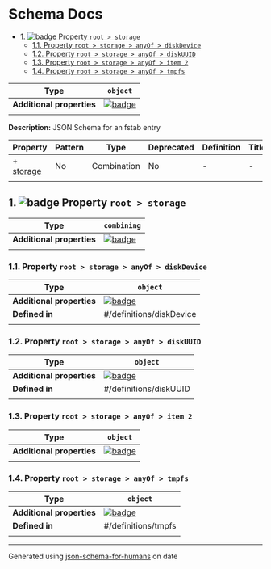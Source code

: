 # Schema Docs

- [1. ![badge](https://img.shields.io/badge/Required-blue) Property `root > storage`](#storage)
  - [1.1. Property `root > storage > anyOf > diskDevice`](#storage_anyOf_i0)
  - [1.2. Property `root > storage > anyOf > diskUUID`](#storage_anyOf_i1)
  - [1.3. Property `root > storage > anyOf > item 2`](#storage_anyOf_i2)
  - [1.4. Property `root > storage > anyOf > tmpfs`](#storage_anyOf_i3)

| Type                      | `object`                                                                                                            |
| ------------------------- | ------------------------------------------------------------------------------------------------------------------- |
| **Additional properties** | [![badge](https://img.shields.io/badge/Any+type-allowed-green)](# "Additional Properties of any type are allowed.") |
|                           |                                                                                                                     |

**Description:** JSON Schema for an fstab entry

| Property               | Pattern | Type        | Deprecated | Definition | Title/Description |
| ---------------------- | ------- | ----------- | ---------- | ---------- | ----------------- |
| + [storage](#storage ) | No      | Combination | No         | -          | -                 |
|                        |         |             |            |            |                   |

## <a name="storage"></a>1. ![badge](https://img.shields.io/badge/Required-blue) Property `root > storage`

| Type                      | `combining`                                                                                                         |
| ------------------------- | ------------------------------------------------------------------------------------------------------------------- |
| **Additional properties** | [![badge](https://img.shields.io/badge/Any+type-allowed-green)](# "Additional Properties of any type are allowed.") |
|                           |                                                                                                                     |

### <a name="storage_anyOf_i0"></a>1.1. Property `root > storage > anyOf > diskDevice`

| Type                      | `object`                                                                                                            |
| ------------------------- | ------------------------------------------------------------------------------------------------------------------- |
| **Additional properties** | [![badge](https://img.shields.io/badge/Any+type-allowed-green)](# "Additional Properties of any type are allowed.") |
| **Defined in**            | #/definitions/diskDevice                                                                                            |
|                           |                                                                                                                     |

### <a name="storage_anyOf_i1"></a>1.2. Property `root > storage > anyOf > diskUUID`

| Type                      | `object`                                                                                                            |
| ------------------------- | ------------------------------------------------------------------------------------------------------------------- |
| **Additional properties** | [![badge](https://img.shields.io/badge/Any+type-allowed-green)](# "Additional Properties of any type are allowed.") |
| **Defined in**            | #/definitions/diskUUID                                                                                              |
|                           |                                                                                                                     |

### <a name="storage_anyOf_i2"></a>1.3. Property `root > storage > anyOf > item 2`

| Type                      | `object`                                                                                                            |
| ------------------------- | ------------------------------------------------------------------------------------------------------------------- |
| **Additional properties** | [![badge](https://img.shields.io/badge/Any+type-allowed-green)](# "Additional Properties of any type are allowed.") |
|                           |                                                                                                                     |

### <a name="storage_anyOf_i3"></a>1.4. Property `root > storage > anyOf > tmpfs`

| Type                      | `object`                                                                                                            |
| ------------------------- | ------------------------------------------------------------------------------------------------------------------- |
| **Additional properties** | [![badge](https://img.shields.io/badge/Any+type-allowed-green)](# "Additional Properties of any type are allowed.") |
| **Defined in**            | #/definitions/tmpfs                                                                                                 |
|                           |                                                                                                                     |

----------------------------------------------------------------------------------------------------------------------------
Generated using [json-schema-for-humans](https://github.com/coveooss/json-schema-for-humans) on date